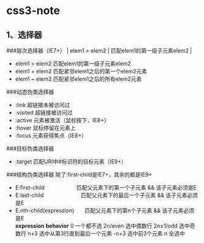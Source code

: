 # css3-note

## 1、选择器

###层次选择器（IE7+）
| elem1 > elem2 | 匹配elem1的第一级子元素elem2 |
* elem1 > elem2 匹配elem1的第一级子元素elem2
* elem1 + elem2 匹配紧邻elem1之后的第一个elem2元素
* elem1 ~ elem2 匹配紧邻elem1之后的所有elem2元素

###动态伪类选择器

* :link    超链接未被访问过
* :visited 超链接被访问过
* :active  元素被激活（鼠标按下，IE8+）
* :hover   鼠标停留在元素上
* :focus   元素获得焦点（IE8+）

###目标伪类选择器

* :target 匹配URI中#标识符的目标元素（IE9+）

###结构伪类选择器
除了:first-child是IE7+，其余的都是IE9+

* E:first-child　　　　　　匹配父元素下的第一个子元素   && 该子元素必须是E
* E:last-child　　　　　　　匹配父元素下的最后一个子元素 && 该子元素必须是E
* E:nth-child(expression)　　匹配父元素下的第n个子元素    && 该子元素必须是E 			
				 **expression** **behavior**
				 0			一个都不选
				 2n/even    选中偶数行
				 2n±1/odd   选中奇数行
				 n+3        选中从第3行直到最后一个元素
				 -n+3       选中前3个元素
				 n			全选中